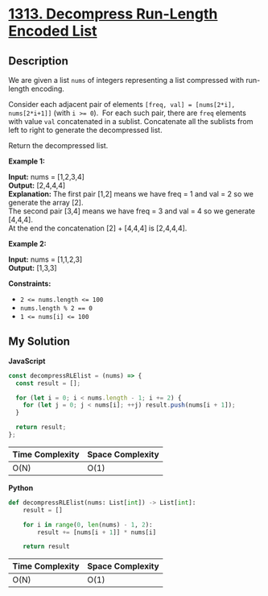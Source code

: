 # [1313. Decompress Run-Length Encoded List](https://leetcode.com/problems/decompress-run-length-encoded-list)

## Description

We are given a list `nums` of integers representing a list compressed with run-length encoding.

Consider each adjacent pair of elements `[freq, val] = [nums[2*i], nums[2*i+1]]` (with `i >= 0`).  For each such pair, there are `freq` elements with value `val` concatenated in a sublist. Concatenate all the sublists from left to right to generate the decompressed list.

Return the decompressed list.

**Example 1:**

**Input:** nums = \[1,2,3,4\]  
**Output:** \[2,4,4,4\]  
**Explanation:** The first pair \[1,2\] means we have freq = 1 and val = 2 so we generate the array \[2\].  
The second pair \[3,4\] means we have freq = 3 and val = 4 so we generate \[4,4,4\].  
At the end the concatenation \[2\] + \[4,4,4\] is \[2,4,4,4\].

**Example 2:**

**Input:** nums = \[1,1,2,3\]  
**Output:** \[1,3,3\]

**Constraints:**

- `2 <= nums.length <= 100`
- `nums.length % 2 == 0`
- `1 <= nums[i] <= 100`

## My Solution

**JavaScript**

```js
const decompressRLElist = (nums) => {
  const result = [];

  for (let i = 0; i < nums.length - 1; i += 2) {
    for (let j = 0; j < nums[i]; ++j) result.push(nums[i + 1]);
  }

  return result;
};
```

| Time Complexity | Space Complexity |
| --------------- | ---------------- |
| O(N)            | O(1)             |

**Python**

```py
def decompressRLElist(nums: List[int]) -> List[int]:
    result = []

    for i in range(0, len(nums) - 1, 2):
        result += [nums[i + 1]] * nums[i]

    return result
```

| Time Complexity | Space Complexity |
| --------------- | ---------------- |
| O(N)            | O(1)             |
